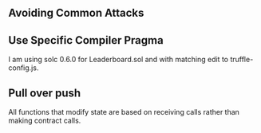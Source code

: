 ## Avoiding Common Attacks ##
## Use Specific Compiler Pragma ##
I am using solc 0.6.0 for Leaderboard.sol and with matching edit to truffle-config.js.

## Pull over push ##
All functions that modify state are based on receiving calls rather than making contract calls.